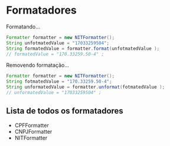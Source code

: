 # Formatadores
Formatando...
```java
Formatter formatter = new NITFormatter();  
String unfotmatedValue = "17033259504";  
String formatedValue = formatter.format(unfotmatedValue );  
// formatedValue = "170.33259.50-4" ;  
```
Removendo formatação...
```java
Formatter formatter = new NITFormatter();  
String fotmatedValue = "170.33259.50-4";  
String unformatedValue = formatter.unformat(fotmatedValue );  
// unformatedValue = "17033259504" ;  
```

## Lista de todos os formatadores
* CPFFormatter
* CNPJFormatter
* NITFormatter